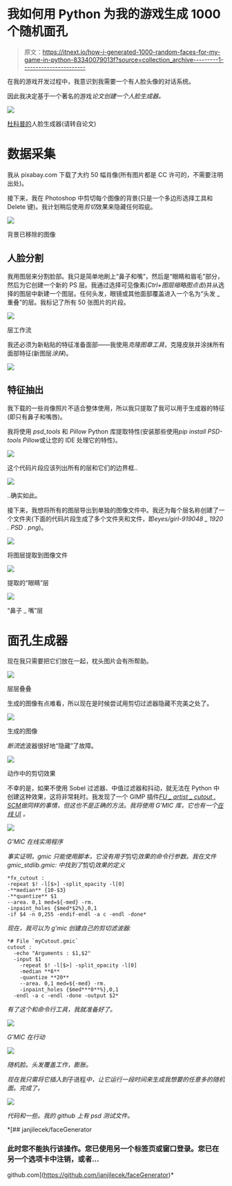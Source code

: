 # 我如何用 Python 为我的游戏生成 1000 个随机面孔

> 原文：<https://itnext.io/how-i-generated-1000-random-faces-for-my-game-in-python-83340079013f?source=collection_archive---------1----------------------->

在我的游戏开发过程中，我意识到我需要一个有人脸头像的对话系统。

因此我决定基于一个著名的游戏*论文创建一个人脸生成器。*

![](img/4ed3a10564af3da6eaa996cac4dc7436.png)

[杜科普的](https://forums.tigsource.com/index.php?topic=29750.20)人脸生成器(请转自论文)

# 数据采集

我从 pixabay.com 下载了大约 50 幅肖像(所有图片都是 CC 许可的，不需要注明出处)。

接下来，我在 Photoshop 中剪切每个图像的背景(只是一个多边形选择工具和 Delete 键)。我计划稍后使用*剪切*效果来隐藏任何瑕疵。

![](img/df301e814a00a8798525e1a654ae5656.png)

背景已移除的图像

## 人脸分割

我用图层来分割脸部。我只是简单地刷上“鼻子和嘴”，然后是“眼睛和眉毛”部分，然后为它创建一个新的 PS 层。我通过选择可见像素(*Ctrl+图层缩略图点击*)并从选择的图层中新建一个图层。任何头发，眼镜或其他面部覆盖进入一个名为“头发 _ 重叠”的层。我标记了所有 50 张图片的片段。

![](img/e13f869386e399fb0d7b03c793b32bc1.png)

层工作流

我还必须为新粘贴的特征准备面部——我使用*克隆图章工具*，克隆皮肤并涂抹所有面部特征(新图层*涂抹*)。

![](img/6971d24a1ea534f928135c5e3af85278.png)

## 特征抽出

我下载的一些肖像照片不适合整体使用，所以我只提取了我可以用于生成器的特征(即只有鼻子和嘴唇)。

我将使用 *psd_tools* 和 *Pillow* Python 库提取特性(安装那些使用*pip install PSD-tools Pillow*或让您的 IDE 处理它的特性)。

![](img/b6ba6c2627bdd9cbbcdd8398b4a72ebb.png)

这个代码片段应该列出所有的层和它们的边界框..

![](img/f36cf04248682d6446880e806d68035a.png)

..确实如此。

接下来，我想将所有的图层导出到单独的图像文件中。我还为每个层名称创建了一个文件夹(下面的代码片段生成了多个文件夹和文件，即*eyes/girl-919048 _ 1920 . PSD . png*)。

![](img/42d9574f9581230367a0e989d5f0a241.png)

将图层提取到图像文件

![](img/c1ba11c844498dc22b6c419803ef5442.png)

提取的“眼睛”层

![](img/335fe3194fdd8787a34a96569eb5496c.png)

“鼻子 _ 嘴”层

# 面孔生成器

现在我只需要把它们放在一起，枕头图片会有所帮助。

![](img/fe6a280079eed903058bddfcf7f67414.png)

层层叠叠

生成的图像有点难看，所以现在是时候尝试用剪切过滤器隐藏不完美之处了。

![](img/48b261440bab5fcc5e0cf976fbf2fbe2.png)

生成的图像

*断流*滤波器很好地“隐藏”了故障。

![](img/61a0a673d9851200e7d657064651b337.png)

动作中的剪切效果

不幸的是，如果不使用 Sobel 过滤器、中值过滤器和抖动，就无法在 Python 中创建这种效果，这将非常耗时。我发现了一个 GIMP 插件[*FU _ artist _ cutout . SCM*](http://gimpchat.com/viewtopic.php?p=137912)*做同样的事情，但这也不是正确的方法。我将使用 G'MIC 库，它也有一个[在线 UI](https://gmicol.greyc.fr/) 。*

*![](img/9a5fae22d015735f69c95ec56a531623.png)*

*G'MIC 在线实用程序*

*事实证明，gmic 只能使用脚本，它没有用于*剪切*效果的命令行参数。我在文件 *gmic_stdlib.gmic:* 中找到了*剪切*效果的定义*

```
*fx_cutout :
-repeat $! -l[$>] -split_opacity -l[0]
-**median** {10-$3}
-**quantize** $1
--area. 0,1 med=${-med} -rm.
-inpaint_holes {$med*$2%},0,1
-if $4 -n 0,255 -endif-endl -a c -endl -done*
```

*现在，我可以为 g'mic 创建自己的剪切滤波器:*

```
*# File `myCutout.gmic`
cutout : 
  -echo "Arguments : $1,$2"
  -input $1
    -repeat $! -l[$>] -split_opacity -l[0] 
    -median **6**
    -quantize **20** 
    --area. 0,1 med=${-med} -rm. 
    -inpaint_holes {$med***0**%},0,1 
  -endl -a c -endl -done -output $2*
```

*有了这个和命令行工具，我就准备好了。*

*![](img/1b7bb4fb8bbaec5f49eccacee4db3ffb.png)*

*G'MIC 在行动*

*![](img/222d7e290dd023d7bb5af2e48d9bf00a.png)*

*随机脸。头发覆盖工作，膨胀。*

*现在我只需将它插入到*子进程*中，让它运行一段时间来生成我想要的任意多的随机面。完成了。*

*![](img/8b8df4d48734f10b9b9217774c7af552.png)*

*代码和一些。我的 github 上有 psd 测试文件。*

 *[## janjilecek/faceGenerator

### 此时您不能执行该操作。您已使用另一个标签页或窗口登录。您已在另一个选项卡中注销，或者…

github.com](https://github.com/janjilecek/faceGenerator)*
